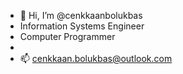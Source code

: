 - 👋 Hi, I’m @cenkkaanbolukbas
- Information Systems Engineer
- Computer Programmer
- 
- 📫 cenkkaan.bolukbas@outlook.com

<!---
cenkkaanbolukbas/cenkkaanbolukbas is a ✨ special ✨ repository because its `README.md` (this file) appears on your GitHub profile.
You can click the Preview link to take a look at your changes.
--->
